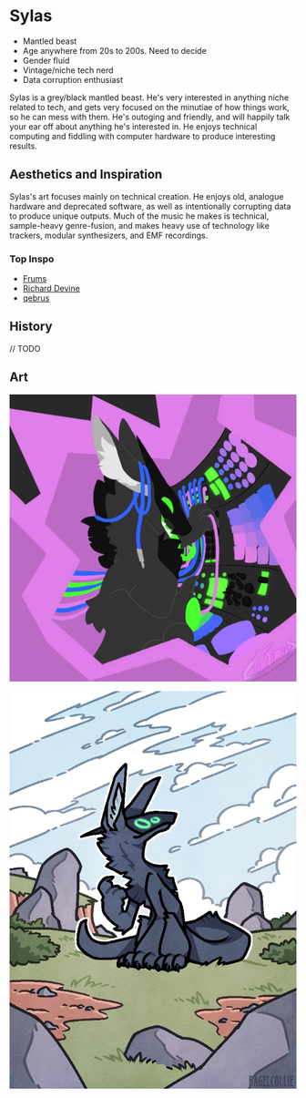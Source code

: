 # Sylas

- Mantled beast
- Age anywhere from 20s to 200s. Need to decide
- Gender fluid
- Vintage/niche tech nerd
- Data corruption enthusiast

Sylas is a grey/black mantled beast. He's very interested in anything niche related to tech, and gets very focused on the minutiae of how things work, so he can mess with them. He's outoging and friendly, and will happily talk your ear off about anything he's interested in. He enjoys technical computing and fiddling with computer hardware to produce interesting results.

## Aesthetics and Inspiration

Sylas's art focuses mainly on technical creation. He enjoys old, analogue hardware and deprecated software, as well as intentionally corrupting data to produce unique outputs. Much of the music he makes is technical, sample-heavy genre-fusion, and makes heavy use of technology like trackers, modular synthesizers, and EMF recordings.

### Top Inspo

- [Frums](https://soundcloud.com/frums)
- [Richard Devine](https://twitter.com/RichardDevine)
- [qebrus](https://open.spotify.com/artist/1Z2PmjLduWIJxXbk8TlDoK)

## History

 // TODO

## Art

![Art of Sylas by dividedanimus](../imgs/sylas/dividedanimus.png)

![Art of Sylas by bagelcollie](../imgs/sylas/bagelcollie.png)

